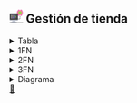 ## <img src="https://raw.githubusercontent.com/FJrodafo/University/main/DAW/BAE/T08_Gestion_de_tienda/Computer.png" width="24"> Gestión de tienda

<details>
<summary>Tabla</summary>

| id_producto | nombre        | categoria                  | precio | dni_cliente | nombre_cliente | direccion_envio                         |
| :---------: | :------------ | :------------------------- | :----: | :---------: | :------------- | :-------------------------------------- |
| 1           | Laptop HP     | Electrónicos, Informática. | 800    | 12345678A   | Juan           | Calle 1, Ciudad A. / Calle 2, Ciudad A. |
| 2           | Camiseta Nike | Ropa, Deportes.            | 30     | 23456789B   | María          | Calle 3, Ciudad B.                      |
| 3           | Libro "Dune"  | Libros, Ciencia Ficción.   | 20     | 34567891C   | Juan           | Calle 1, Ciudad A.                      |
</details>
<details>
<summary>1FN</summary>

| id_producto | tipo_producto | marca | titulo | categoria       | precio | dni_cliente | nombre_cliente | direccion_envio    |
| :---------: | :------------ | :---- | :----- | :-------------- | :----: | :---------: | :------------- | :----------------- |
| 1           | Laptop        | HP    | Null   | Electrónicos    | 800    | 12345678A   | Juan           | Calle 1, Ciudad A. |
| 1           | Laptop        | HP    | Null   | Electrónicos    | 800    | 12345678A   | Juan           | Calle 2, Ciudad A. |
| 1           | Laptop        | HP    | Null   | Informática     | 800    | 12345678A   | Juan           | Calle 1, Ciudad A. |
| 1           | Laptop        | HP    | Null   | Informática     | 800    | 12345678A   | Juan           | Calle 2, Ciudad A. |
| 2           | Camiseta      | Nike  | Null   | Ropa            | 30     | 23456789B   | María          | Calle 3, Ciudad B. |
| 2           | Camiseta      | Nike  | Null   | Deportes        | 30     | 23456789B   | María          | Calle 3, Ciudad B. |
| 3           | Libro         | Null  | Dune   | Libros          | 20     | 34567891C   | Juan           | Calle 1, Ciudad A. |
| 3           | Libro         | Null  | Dune   | Ciencia Ficción | 20     | 34567891C   | Juan           | Calle 1, Ciudad A. |
</details>
<details>
<summary>2FN</summary>

| id_producto | tipo_producto | fabricante | marca | titulo | precio |
| :---------: | :------------ | :--------- | :---- | :----- | :----: |
| 1           | Laptop        | HP         | Null  | Null   | 800    |
| 2           | Camiseta      | Null       | Nike  | Null   | 30     |
| 3           | Libro         | Null       | Null  | Dune   | 20     |

| id_categoria | nombre_categoria |
| :----------: | :--------------- |
| 1            | Electrónicos     |
| 2            | Informática      |
| 3            | Ropa             |
| 4            | Deportes         |
| 5            | Libros           |
| 6            | Ciencia Ficción  |

| id_producto | id_categoria |
| :---------: | :----------: |
| 1           | 1            |
| 1           | 2            |
| 2           | 3            |
| 2           | 4            |
| 3           | 5            |
| 3           | 6            |

| dni_cliente | nombre_cliente |
| :---------: | :------------- |
| 12345678A   | Juan           |
| 23456789B   | María          |
| 34567891C   | Juan           |

| id_pedido | dni_cliente | costo_total |
| :-------: | :---------: | :---------: |
| 1         | 12345678A   | 800         |
| 2         | 23456789B   | 30          |
| 3         | 34567891C   | 20          |

| id_pedido | id_producto | cantidad |
| :-------: | :---------: | :------: |
| 1         | 1           | 1        |
| 2         | 2           | 1        |
| 3         | 3           | 1        |

| id_direccion | calle   | ciudad    |
| :----------: | :------ | :-------- |
| 1            | Calle 1 | Ciudad A. |
| 2            | Calle 2 | Ciudad A. |
| 3            | Calle 3 | Ciudad B. |

| dni_cliente | id_direccion |
| :---------: | :----------: |
| 12345678A   | 1            |
| 12345678A   | 2            |
| 23456789B   | 3            |
| 34567891C   | 1            |
</details>
<details>
<summary>3FN</summary>

| id_producto | precio |
| :---------: | :----: |
| 1           | 800    |
| 2           | 30     |
| 3           | 20     |

| id_laptop | id_producto | fabricante |
| :-------: | :---------: | :--------- |
| 1         | 1           | HP         |

| id_camiseta | id_producto | marca |
| :---------: | :---------: | :---- |
| 1           | 2           | Nike  |

| id_libro | id_producto | titulo |
| :------: | :---------: | :----- |
| 1        | 3           | Dune   |

| id_categoria | nombre_categoria |
| :----------: | :--------------- |
| 1            | Electrónicos     |
| 2            | Informática      |
| 3            | Ropa             |
| 4            | Deportes         |
| 5            | Libros           |
| 6            | Ciencia Ficción  |

| id_producto | id_categoria |
| :---------: | :----------: |
| 1           | 1            |
| 1           | 2            |
| 2           | 3            |
| 2           | 4            |
| 3           | 5            |
| 3           | 6            |

| dni_cliente | nombre_cliente |
| :---------: | :------------- |
| 12345678A   | Juan           |
| 23456789B   | María          |
| 34567891C   | Juan           |

| id_pedido | dni_cliente | costo_total |
| :-------: | :---------: | :---------: |
| 1         | 12345678A   | 800         |
| 2         | 23456789B   | 30          |
| 3         | 34567891C   | 20          |

| id_pedido | id_producto | cantidad |
| :-------: | :---------: | :------: |
| 1         | 1           | 1        |
| 2         | 2           | 1        |
| 3         | 3           | 1        |

| id_direccion | calle   | ciudad    |
| :----------: | :------ | :-------- |
| 1            | Calle 1 | Ciudad A. |
| 2            | Calle 2 | Ciudad A. |
| 3            | Calle 3 | Ciudad B. |

| dni_cliente | id_direccion |
| :---------: | :----------: |
| 12345678A   | 1            |
| 12345678A   | 2            |
| 23456789B   | 3            |
| 34567891C   | 1            |
</details>
<details>
<summary>Diagrama</summary>
<img src="https://raw.githubusercontent.com/FJrodafo/University/main/DAW/BAE/T08_Gestion_de_tienda/Diagram.drawio.svg">
</details>

<link rel="stylesheet" href="./../../../README.css">
<a class="scrollup" href="#top">&#x1F53C</a>